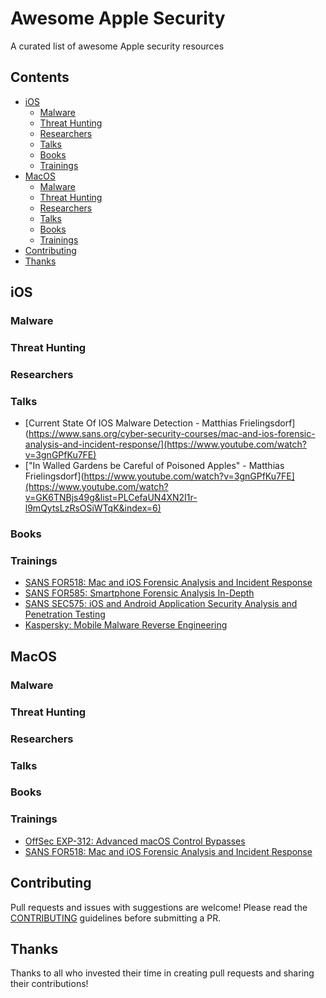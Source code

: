 # Awesome Apple Security
A curated list of awesome Apple security resources

## Contents
- [iOS](#iOS)
  - [Malware](#malware)
  - [Threat Hunting](#threat-hunting)
  - [Researchers](#researchers)
  - [Talks](#talks)
  - [Books](#books)
  - [Trainings](#trainings)
- [MacOS](#MacOS)
  - [Malware](#malware)
  - [Threat Hunting](#threat-hunting)
  - [Researchers](#researchers)
  - [Talks](#talks)
  - [Books](#books)
  - [Trainings](#trainings)
- [Contributing](#contributing)
- [Thanks](#thanks)
  


## iOS
### Malware
### Threat Hunting
### Researchers
### Talks
- [Current State Of IOS Malware Detection - Matthias Frielingsdorf](https://www.sans.org/cyber-security-courses/mac-and-ios-forensic-analysis-and-incident-response/](https://www.youtube.com/watch?v=3gnGPfKu7FE)
- ["In Walled Gardens be Careful of Poisoned Apples" - Matthias Frielingsdorf](https://www.youtube.com/watch?v=3gnGPfKu7FE](https://www.youtube.com/watch?v=GK6TNBjs49g&list=PLCefaUN4XN2I1r-l9mQytsLzRsOSiWTqK&index=6)
### Books
### Trainings
- [SANS FOR518: Mac and iOS Forensic Analysis and Incident Response](https://www.sans.org/cyber-security-courses/mac-and-ios-forensic-analysis-and-incident-response/)
- [SANS FOR585: Smartphone Forensic Analysis In-Depth](https://www.sans.org/cyber-security-courses/advanced-smartphone-mobile-device-forensics/)
- [SANS SEC575: iOS and Android Application Security Analysis and Penetration Testing](https://www.sans.org/cyber-security-courses/ios-android-application-security-analysis-penetration-testing/)
- [Kaspersky: Mobile Malware Reverse Engineering](https://xtraining.kaspersky.com/courses/mobile-malware-reverse-engineering/)

## MacOS
### Malware
### Threat Hunting
### Researchers
### Talks
### Books
### Trainings
- [OffSec EXP-312: Advanced macOS Control Bypasses](https://www.offsec.com/courses/exp-312/)
- [SANS FOR518: Mac and iOS Forensic Analysis and Incident Response](https://www.sans.org/cyber-security-courses/mac-and-ios-forensic-analysis-and-incident-response/)


## Contributing
Pull requests and issues with suggestions are welcome! Please read the [CONTRIBUTING](CONTRIBUTING.md) guidelines before submitting a PR.

## Thanks
Thanks to all who invested their time in creating pull requests and sharing their contributions!
